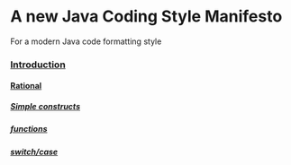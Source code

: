 # A new Java Coding Style Manifesto
For a modern Java code formatting style

### [Introduction](Introduction.md)
#### [Rational](Rational.md)
##### [Simple constructs](SimpleConstructs.md)
##### [functions](functions.md)
##### [switch/case](SwitchCase.md)



